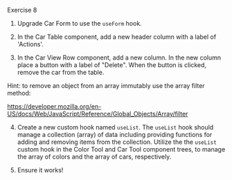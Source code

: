 Exercise 8

1. Upgrade Car Form to use the `useForm` hook.

2. In the Car Table component, add a new header column with a label of 'Actions'.

3. In the Car View Row component, add a new column. In the new column place a button with a label of "Delete". When the button is clicked, remove the car from the table.

Hint: to remove an object from an array immutably use the array filter method:

https://developer.mozilla.org/en-US/docs/Web/JavaScript/Reference/Global_Objects/Array/filter

4. Create a new custom hook named `useList`. The `useList` hook should manage a collection (array) of data including providing functions for adding and removing items from the collection. Utilize the the `useList` custom hook in the Color Tool and Car Tool component trees, to manage the array of colors and the array of cars, respectively.

5. Ensure it works!

